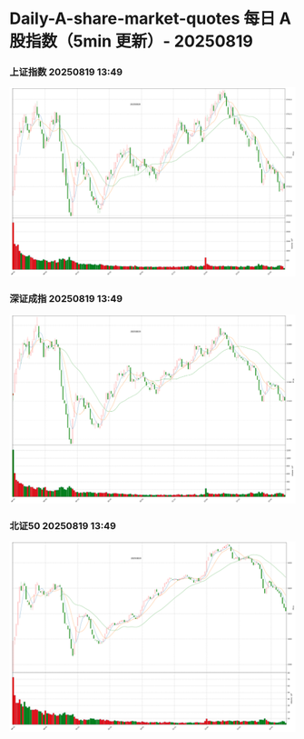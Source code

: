 
# Daily-A-share-market-quotes 每日 A 股指数（5min 更新）- 20250819

### 上证指数 20250819 13:49
![](./fig/2025/8/20250819-sh000001.png)

### 深证成指 20250819 13:49
![](./fig/2025/8/20250819-sz399001.png)

### 北证50 20250819 13:49
![](./fig/2025/8/20250819-bj899050.png)
